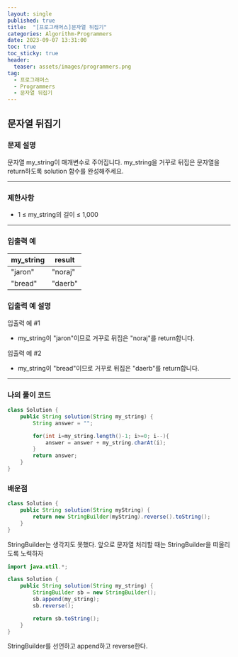 ```yaml
---
layout: single
published: true
title:  "[프로그래머스]문자열 뒤집기"
categories: Algorithm-Programmers
date: 2023-09-07 13:31:00
toc: true
toc_sticky: true
header:
  teaser: assets/images/programmers.png
tag:   
  - 프로그래머스
  - Programmers
  - 문자열 뒤집기
---
```


## 문자열 뒤집기

### 문제 설명
문자열 my_string이 매개변수로 주어집니다. my_string을 거꾸로 뒤집은 문자열을 return하도록 solution 함수를 완성해주세요.

----------------

### 제한사항

* 1 ≤ my_string의 길이 ≤ 1,000

----------------

### 입출력 예

|my_string	  |result|
|---|---|
|"jaron"   |   "noraj"|
|"bread" 	|	"daerb"|

### 입출력 예 설명

입출력 예 #1
* my_string이 "jaron"이므로 거꾸로 뒤집은 "noraj"를 return합니다.
  
입출력 예 #2
* my_string이 "bread"이므로 거꾸로 뒤집은 "daerb"를 return합니다.





----------------

### 나의 풀이 코드

```java
class Solution {
    public String solution(String my_string) {
        String answer = "";

        for(int i=my_string.length()-1; i>=0; i--){
            answer = answer + my_string.charAt(i);
        }
        return answer;
    }
}
```
<p>

</p>



### 배운점

```java
class Solution {
    public String solution(String myString) {
        return new StringBuilder(myString).reverse().toString();
    }
}
```
<p>
StringBuilder는 생각지도 못했다. 앞으로 문자열 처리할 때는 StringBuilder을 떠올리도록 노력하자
</p>

```java
import java.util.*;

class Solution {
    public String solution(String my_string) {
        StringBuilder sb = new StringBuilder();
        sb.append(my_string);
        sb.reverse();

        return sb.toString();
    }
}
```

<p>
StringBuilder를 선언하고 append하고 reverse한다.
</p>

